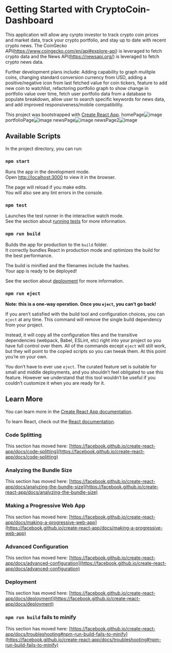 # Getting Started with CryptoCoin-Dashboard

This application will allow any cyrpto investor to track crypto coin prices and market data, track your crypto portfolio, and stay up to date with recent crypto news. The CoinGecko API(https://www.coingecko.com/en/api#explore-api) is leveraged to fetch crypto data and the News API(https://newsapi.org/) is leveraged to fetch crypto news data.

Further development plans include: Adding capability to graph mulitple coins, changing standard conversion currency from USD, adding a positive/negative icon from last fetched value for coin tickers, feature to add new coin to watchlist, refactoring portfolio graph to show change in portfolio value over time, fetch user portfolio data from a database to populate breakdown, allow user to search specific keywords for news data, and add improved responsiveness/mobile compatibility. 

This project was bootstrapped with [Create React App](https://github.com/facebook/create-react-app).
homePage![image](https://user-images.githubusercontent.com/73605526/119880449-442f8b00-befa-11eb-908b-9de86d379865.png)
portfolioPage![image](https://user-images.githubusercontent.com/73605526/119880503-527da700-befa-11eb-9e48-394decacaeeb.png)
newsPage![image](https://user-images.githubusercontent.com/73605526/119880526-56112e00-befa-11eb-828a-2cd01d5e9020.png)
newsPage2![image](https://user-images.githubusercontent.com/73605526/119880540-590c1e80-befa-11eb-99ec-7ad3478e9166.png)

## Available Scripts

In the project directory, you can run:

### `npm start`

Runs the app in the development mode.\
Open [http://localhost:3000](http://localhost:3000) to view it in the browser.

The page will reload if you make edits.\
You will also see any lint errors in the console.

### `npm test`

Launches the test runner in the interactive watch mode.\
See the section about [running tests](https://facebook.github.io/create-react-app/docs/running-tests) for more information.

### `npm run build`

Builds the app for production to the `build` folder.\
It correctly bundles React in production mode and optimizes the build for the best performance.

The build is minified and the filenames include the hashes.\
Your app is ready to be deployed!

See the section about [deployment](https://facebook.github.io/create-react-app/docs/deployment) for more information.

### `npm run eject`

**Note: this is a one-way operation. Once you `eject`, you can’t go back!**

If you aren’t satisfied with the build tool and configuration choices, you can `eject` at any time. This command will remove the single build dependency from your project.

Instead, it will copy all the configuration files and the transitive dependencies (webpack, Babel, ESLint, etc) right into your project so you have full control over them. All of the commands except `eject` will still work, but they will point to the copied scripts so you can tweak them. At this point you’re on your own.

You don’t have to ever use `eject`. The curated feature set is suitable for small and middle deployments, and you shouldn’t feel obligated to use this feature. However we understand that this tool wouldn’t be useful if you couldn’t customize it when you are ready for it.

## Learn More

You can learn more in the [Create React App documentation](https://facebook.github.io/create-react-app/docs/getting-started).

To learn React, check out the [React documentation](https://reactjs.org/).

### Code Splitting

This section has moved here: [https://facebook.github.io/create-react-app/docs/code-splitting](https://facebook.github.io/create-react-app/docs/code-splitting)

### Analyzing the Bundle Size

This section has moved here: [https://facebook.github.io/create-react-app/docs/analyzing-the-bundle-size](https://facebook.github.io/create-react-app/docs/analyzing-the-bundle-size)

### Making a Progressive Web App

This section has moved here: [https://facebook.github.io/create-react-app/docs/making-a-progressive-web-app](https://facebook.github.io/create-react-app/docs/making-a-progressive-web-app)

### Advanced Configuration

This section has moved here: [https://facebook.github.io/create-react-app/docs/advanced-configuration](https://facebook.github.io/create-react-app/docs/advanced-configuration)

### Deployment

This section has moved here: [https://facebook.github.io/create-react-app/docs/deployment](https://facebook.github.io/create-react-app/docs/deployment)

### `npm run build` fails to minify

This section has moved here: [https://facebook.github.io/create-react-app/docs/troubleshooting#npm-run-build-fails-to-minify](https://facebook.github.io/create-react-app/docs/troubleshooting#npm-run-build-fails-to-minify)
